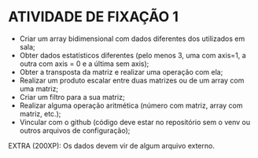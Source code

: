# ATIVIDADE DE FIXAÇÃO 1

- Criar um array bidimensional com dados diferentes dos utilizados em sala;
- Obter dados estatísticos diferentes (pelo menos 3, uma com axis=1, a outra com axis = 0 e a última sem axis);
- Obter a transposta da matriz e realizar uma operação com ela;
- Realizar um produto escalar entre duas matrizes ou de um array com uma matriz;
- Criar um filtro para a sua matriz;
- Realizar alguma operação aritmética (número com matriz, array com matriz, etc.);
- Vincular com o github (código deve estar no repositório sem o venv ou outros arquivos de configuração);

EXTRA (200XP): Os dados devem vir de algum arquivo externo.